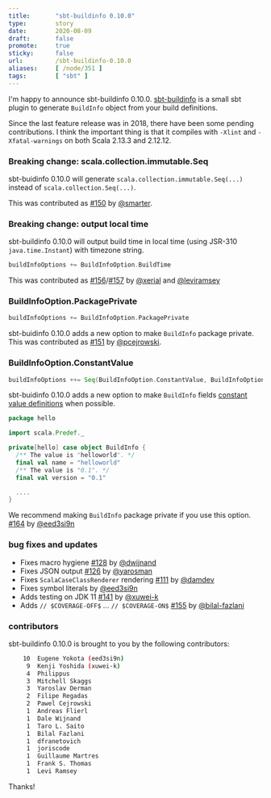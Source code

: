 ```yaml
---
title:       "sbt-buildinfo 0.10.0"
type:        story
date:        2020-08-09
draft:       false
promote:     true
sticky:      false
url:         /sbt-buildinfo-0.10.0
aliases:     [ /node/351 ]
tags:        [ "sbt" ]
---
```


 [111]: https://github.com/sbt/sbt-buildinfo/pull/111
 [126]: https://github.com/sbt/sbt-buildinfo/pull/126
 [128]: https://github.com/sbt/sbt-buildinfo/pull/128
 [141]: https://github.com/sbt/sbt-buildinfo/pull/141
 [150]: https://github.com/sbt/sbt-buildinfo/pull/150
 [151]: https://github.com/sbt/sbt-buildinfo/pull/151
 [155]: https://github.com/sbt/sbt-buildinfo/pull/155
 [156]: https://github.com/sbt/sbt-buildinfo/pull/156
 [157]: https://github.com/sbt/sbt-buildinfo/pull/157
 [164]: https://github.com/sbt/sbt-buildinfo/pull/164
 [@dwijnand]: https://github.com/dwijnand
 [@yarosman]: https://github.com/yarosman
 [@damdev]: https://github.com/damdev
 [@eed3si9n]: https://github.com/eed3si9n
 [@xuwei-k]: https://github.com/xuwei-k
 [@smarter]: https://github.com/smarter
 [@pcejrowski]: https://github.com/pcejrowski
 [@bilal-fazlani]: https://github.com/bilal-fazlani
 [@xerial]: https://github.com/xerial
 [@leviramsey]: https://github.com/leviramsey

I'm happy to announce sbt-buildinfo 0.10.0. [sbt-buildinfo](https://github.com/sbt/sbt-buildinfo) is a small sbt plugin to generate `BuildInfo` object from your build definitions.

Since the last feature release was in 2018, there have been some pending contributions. I think the important thing is that it compiles with `-Xlint` and `-Xfatal-warnings` on both Scala 2.13.3 and 2.12.12.

<!--more-->

### Breaking change: scala.collection.immutable.Seq

sbt-buidinfo 0.10.0 will generate `scala.collection.immutable.Seq(...)` instead of `scala.collection.Seq(...)`.

This was contributed as [#150][150] by [@smarter][@smarter].

### Breaking change: output local time

sbt-buildinfo 0.10.0 will output build time in local time (using JSR-310 `java.time.Instant`) with timezone string.

```scala
buildInfoOptions += BuildInfoOption.BuildTime
```

This was contributed as [#156][156]/[#157][157] by [@xerial][@xerial] and [@leviramsey][@leviramsey]

### BuildInfoOption.PackagePrivate

```scala
buildInfoOptions += BuildInfoOption.PackagePrivate
```

sbt-buidinfo 0.10.0 adds a new option to make `BuildInfo` package private. This was contributed as [#151][151] by [@pcejrowski][@pcejrowski].

### BuildInfoOption.ConstantValue

```scala
buildInfoOptions ++= Seq(BuildInfoOption.ConstantValue, BuildInfoOption.PackagePrivate)
```

sbt-buidinfo 0.10.0 adds a new option to make `BuildInfo` fields [constant value definitions](https://www.scala-lang.org/files/archive/spec/2.12/04-basic-declarations-and-definitions.html#value-declarations-and-definitions) when possible.

```scala
package hello

import scala.Predef._

private[hello] case object BuildInfo {
  /** The value is "helloworld". */
  final val name = "helloworld"
  /** The value is "0.1". */
  final val version = "0.1"

  ....
}
```

We recommend making `BuildInfo` package private if you use this option. [#164][164] by [@eed3si9n][@eed3si9n]

### bug fixes and updates

- Fixes macro hygiene [#128][128] by [@dwijnand][@dwijnand]
- Fixes JSON output [#126][126] by [@yarosman][@yarosman]
- Fixes `ScalaCaseClassRenderer` rendering [#111][111] by [@damdev][@damdev]
- Fixes symbol literals by [@eed3si9n][@eed3si9n]
- Adds testing on JDK 11 [#141][141] by [@xuwei-k][@xuwei-k]
- Adds `// $COVERAGE-OFF$` ... `// $COVERAGE-ON$` [#155][155] by [@bilal-fazlani][@bilal-fazlani]

### contributors

sbt-buildinfo 0.10.0 is brought to you by the following contributors:

```bash
    10  Eugene Yokota (eed3si9n)
     9  Kenji Yoshida (xuwei-k)
     4  Philippus
     3  Mitchell Skaggs
     3  Yaroslav Derman
     2  Filipe Regadas
     2  Pawel Cejrowski
     1  Andreas Flierl
     1  Dale Wijnand
     1  Taro L. Saito
     1  Bilal Fazlani
     1  dfranetovich
     1  joriscode
     1  Guillaume Martres
     1  Frank S. Thomas
     1  Levi Ramsey
```

Thanks!